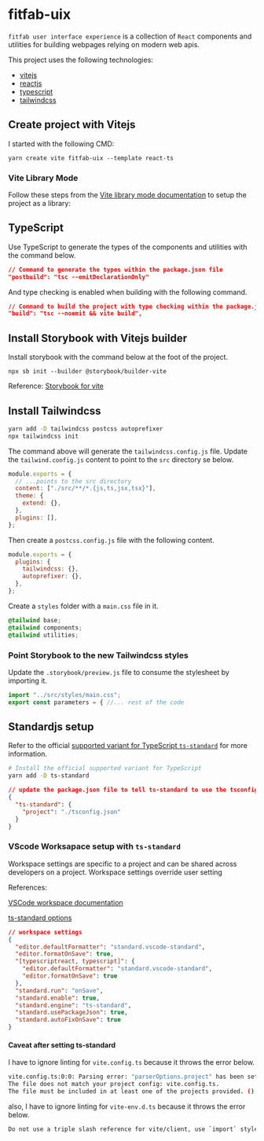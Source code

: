 # fitfab-uix

`fitfab user interface experience` is a collection of `React` components and utilities for building webpages relying on modern web apis.

This project uses the following technologies:

- [vitejs](https://vitejs.dev/)
- [reactjs](https://reactjs.org/)
- [typescript](https://www.typescriptlang.org/)
- [tailwindcss](https://tailwindcss.com/)

## Create project with Vitejs

I started with the following CMD:

`yarn create vite fitfab-uix --template react-ts`

### Vite Library Mode

Follow these steps from the [Vite library mode documentation](https://vitejs.dev/guide/build.html#library-mode) to setup the project as a library:

## TypeScript

Use TypeScript to generate the types of the components and utilities with the command below.

```json
// Command to generate the types within the package.json file
"postbuild": "tsc --emitDeclarationOnly"
```

And type checking is enabled when building with the following command.

```json
// Command to build the project with type checking within the package.json file
"build": "tsc --noemit && vite build",
```

## Install Storybook with Vitejs builder

Install storybook with the command below at the foot of the project.

`npx sb init --builder @storybook/builder-vite`

Reference: [Storybook for vite](https://storybook.js.org/blog/storybook-for-vite/)

## Install Tailwindcss

```bash
yarn add -D tailwindcss postcss autoprefixer
npx tailwindcss init
```

The command above will generate the `tailwindcss.config.js` file. Update the `tailwind.config.js` content to point to the `src` directory se below.

```js
module.exports = {
  // ...points to the src directory
  content: ["./src/**/*.{js,ts,jsx,tsx}"],
  theme: {
    extend: {},
  },
  plugins: [],
};
```

Then create a `postcss.config.js` file with the following content.

```js
module.exports = {
  plugins: {
    tailwindcss: {},
    autoprefixer: {},
  },
};
```

Create a `styles` folder with a `main.css` file in it.

```css
@tailwind base;
@tailwind components;
@tailwind utilities;
```

### Point Storybook to the new Tailwindcss styles

Update the `.storybook/preview.js` file to consume the stylesheet by importing it.

```js
import "../src/styles/main.css";
export const parameters = { //... rest of the code
```

## Standardjs setup

Refer to the official [supported variant for TypeScript `ts-standard`](https://standardjs.com/index.html#typescript) for more information.

```bash
# Install the official supported variant for TypeScript
yarn add -D ts-standard
```

```json
// update the package.json file to tell ts-standard to use the tsconfig.json file
{
  "ts-standard": {
    "project": "./tsconfig.json"
  }
}
```

### VScode Worksapace setup with `ts-standard`

Workspace settings are specific to a project and can be shared across developers on a project. Workspace settings override user setting

References:

[VSCode workspace documentation](https://code.visualstudio.com/docs/getstarted/settings#_workspace-settings)

[ts-standard options](https://github.com/standard/vscode-standard#extension-options)

```json
// workspace settings
{
  "editor.defaultFormatter": "standard.vscode-standard",
  "editor.formatOnSave": true,
  "[typescriptreact, typescript]": {
    "editor.defaultFormatter": "standard.vscode-standard",
    "editor.formatOnSave": true
  },
  "standard.run": "onSave",
  "standard.enable": true,
  "standard.engine": "ts-standard",
  "standard.usePackageJson": true,
  "standard.autoFixOnSave": true
}
```

#### Caveat after setting ts-standard

I have to ignore linting for `vite.config.ts` because it throws the error below.

```bash
vite.config.ts:0:0: Parsing error: "parserOptions.project" has been set for @typescript-eslint/parser.
The file does not match your project config: vite.config.ts.
The file must be included in at least one of the projects provided. ()
```

also, I have to ignore linting for `vite-env.d.ts` because it throws the error below.

```bash
Do not use a triple slash reference for vite/client, use `import` style instead. (@typescript-eslint/triple-slash-reference)
```